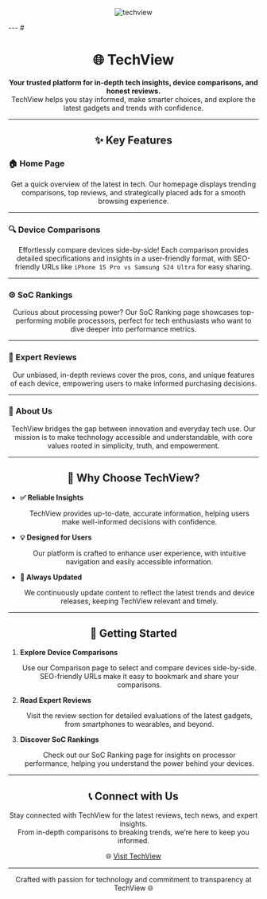 <p align="center">
  <img src="https://github.com/user-attachments/assets/d40a1fe0-5273-4a87-bbd1-92d2f21f239b" alt="techview" />
</p>
---
# <h1 align="center">🌐 TechView</h1>


<p align="center">
<strong>Your trusted platform for in-depth tech insights, device comparisons, and honest reviews.</strong><br>
TechView helps you stay informed, make smarter choices, and explore the latest gadgets and trends with confidence.
</p>

---

## <h2 align="center">✨ Key Features</h2>

### 🏠 Home Page
<p align="center">Get a quick overview of the latest in tech. Our homepage displays trending comparisons, top reviews, and strategically placed ads for a smooth browsing experience.</p>

---

### 🔍 Device Comparisons
<p align="center">Effortlessly compare devices side-by-side! Each comparison provides detailed specifications and insights in a user-friendly format, with SEO-friendly URLs like <code>iPhone 15 Pro vs Samsung S24 Ultra</code> for easy sharing.</p>

---

### ⚙️ SoC Rankings
<p align="center">Curious about processing power? Our SoC Ranking page showcases top-performing mobile processors, perfect for tech enthusiasts who want to dive deeper into performance metrics.</p>

---

### 📝 Expert Reviews
<p align="center">Our unbiased, in-depth reviews cover the pros, cons, and unique features of each device, empowering users to make informed purchasing decisions.</p>

---

### 🤝 About Us
<p align="center">TechView bridges the gap between innovation and everyday tech use. Our mission is to make technology accessible and understandable, with core values rooted in simplicity, truth, and empowerment.</p>

---

## <h2 align="center">🌟 Why Choose TechView?</h2>

- **✅ Reliable Insights**  
  <p align="center">TechView provides up-to-date, accurate information, helping users make well-informed decisions with confidence.</p>

- **💡 Designed for Users**  
  <p align="center">Our platform is crafted to enhance user experience, with intuitive navigation and easily accessible information.</p>

- **🔄 Always Updated**  
  <p align="center">We continuously update content to reflect the latest trends and device releases, keeping TechView relevant and timely.</p>

---

## <h2 align="center">🚀 Getting Started</h2>

1. **Explore Device Comparisons**  
   <p align="center">Use our Comparison page to select and compare devices side-by-side. SEO-friendly URLs make it easy to bookmark and share your comparisons.</p>

2. **Read Expert Reviews**  
   <p align="center">Visit the review section for detailed evaluations of the latest gadgets, from smartphones to wearables, and beyond.</p>

3. **Discover SoC Rankings**  
   <p align="center">Check out our SoC Ranking page for insights on processor performance, helping you understand the power behind your devices.</p>

---

## <h2 align="center">📞 Connect with Us</h2>

<p align="center">
Stay connected with TechView for the latest reviews, tech news, and expert insights.<br>
From in-depth comparisons to breaking trends, we’re here to keep you informed.
</p>

<p align="center">🌐 <a href="https://yourtechviewwebsite.com">Visit TechView</a></p>

---

<p align="center">Crafted with passion for technology and commitment to transparency at TechView 🌐</p>
